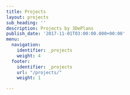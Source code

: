 ```yaml
---
title: Projects
layout: projects
sub_heading: ''
description: Projects by 3DePlans
publish_date: '2017-11-01T03:00:00.000+00:00'
menu:
  navigation:
    identifier: _projects
    weight: 4
  footer:
    identifier: _projects
    url: "/projects/"
    weight: 1

---
```

